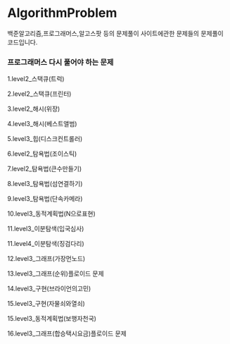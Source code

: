 # AlgorithmProblem
백준알고리즘,프로그래머스,알고스팟 등의 문제풀이 사이트에관한 문제들의 문제풀이 코드입니다.
### 프로그래머스 다시 풀어야 하는 문제
1.level2_스택큐(트럭) 

2.level2_스택큐(프린터)

3.level2_해시(위장)

4.level3_해시(베스트앨범)
 
5.level3_힙(디스크컨트롤러)

6.level2_탐욕법(조이스틱)

7.level2_탐욕법(큰수만들기)

8.level3_탐욕법(섬연결하기)

9.level3_탐욕법(단속카메라)

10.level3_동적계획법(N으로표현)

11.level3_이분탐색(입국심사)

11.level4_이분탐색(징검다리)

12.level3_그래프(가장먼노드)

13.level3_그래프(순위)플로이드 문제

14.level3_구현(브라이언의고민)

15.level3_구현(자물쇠와열쇠)

15.level3_동적계획법(보행자천국)

16.level3_그래프(합승택시요금)플로이드 문제
